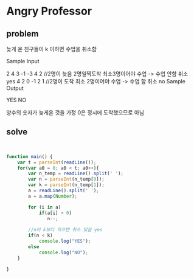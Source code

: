 # Angry Professor

## problem


늦게 온 친구들이 k 이하면 수업을 취소함


Sample Input

2
4 3
-1 -3 4 2  //2명이 늦음 2명일찍도착 최소3명이어야 수업 -> 수업 안함 취소 yes
4 2
0 -1 2 1  //2명이 도착 최소 2명이어야 수업 -> 수업 함 취소 no
Sample Output

YES
NO

양수의 숫자가 늦게온 것을 가정
0은 정시에 도착했으므로 아님 

## solve

```javascript


function main() {
    var t = parseInt(readLine());
    for(var a0 = 0; a0 < t; a0++){
        var n_temp = readLine().split(' ');
        var n = parseInt(n_temp[0]);
        var k = parseInt(n_temp[1]);
        a = readLine().split(' ');
        a = a.map(Number);

        for (i in a)
            if(a[i] > 0)
               n--;
               
        //n이 k보다 작으면 취소 맞음 yes 
        if(n < k)
            console.log("YES");
        else
            console.log("NO");
    }

}

```